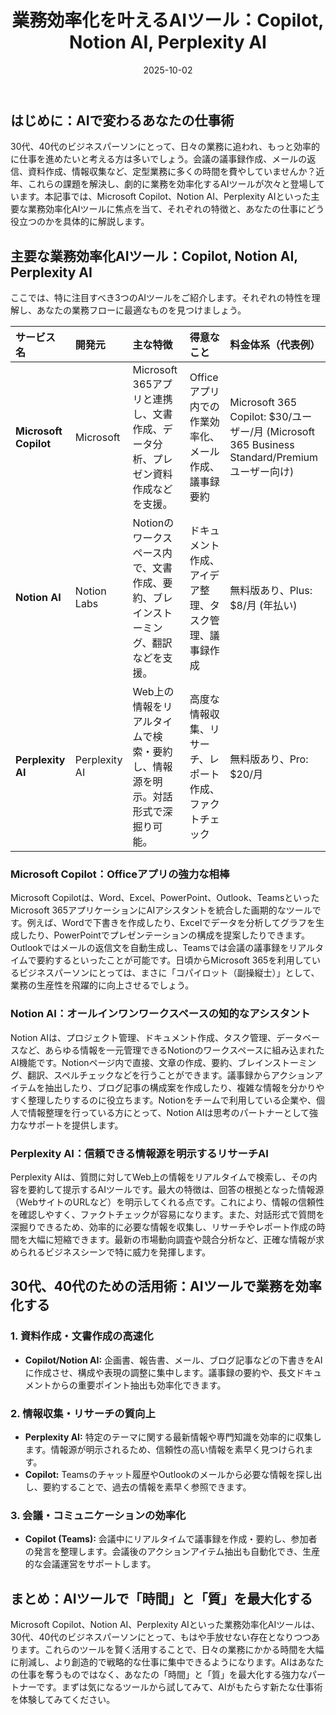 ﻿---
title: 業務効率化を叶えるAIツール：Copilot, Notion AI, Perplexity AI
date: 2025-10-02
tags: [AI]
category: ai
image: /ltb-blog/ai/ai-productivity-tools.png
description: "Copilot、Notion、PerplexityなどのAIツールで業務効率化する方法と実践的な使い方を解説します。"
---

## はじめに：AIで変わるあなたの仕事術

30代、40代のビジネスパーソンにとって、日々の業務に追われ、もっと効率的に仕事を進めたいと考える方は多いでしょう。会議の議事録作成、メールの返信、資料作成、情報収集など、定型業務に多くの時間を費やしていませんか？近年、これらの課題を解決し、劇的に業務を効率化するAIツールが次々と登場しています。本記事では、Microsoft Copilot、Notion AI、Perplexity AIといった主要な業務効率化AIツールに焦点を当て、それぞれの特徴と、あなたの仕事にどう役立つのかを具体的に解説します。

## 主要な業務効率化AIツール：Copilot, Notion AI, Perplexity AI

ここでは、特に注目すべき3つのAIツールをご紹介します。それぞれの特性を理解し、あなたの業務フローに最適なものを見つけましょう。

| サービス名            | 開発元        | 主な特徴                                                                           | 得意なこと                                               | 料金体系（代表例）                                                                           |
| :-------------------- | :------------ | :--------------------------------------------------------------------------------- | :------------------------------------------------------- | :------------------------------------------------------------------------------------------- |
| **Microsoft Copilot** | Microsoft     | Microsoft 365アプリと連携し、文書作成、データ分析、プレゼン資料作成などを支援。    | Officeアプリ内での作業効率化、メール作成、議事録要約     | Microsoft 365 Copilot: $30/ユーザー/月 (Microsoft 365 Business Standard/Premiumユーザー向け) |
| **Notion AI**         | Notion Labs   | Notionのワークスペース内で、文書作成、要約、ブレインストーミング、翻訳などを支援。 | ドキュメント作成、アイデア整理、タスク管理、議事録作成   | 無料版あり、Plus: $8/月 (年払い)                                                             |
| **Perplexity AI**     | Perplexity AI | Web上の情報をリアルタイムで検索・要約し、情報源を明示。対話形式で深掘り可能。      | 高度な情報収集、リサーチ、レポート作成、ファクトチェック | 無料版あり、Pro: $20/月                                                                      |

### Microsoft Copilot：Officeアプリの強力な相棒

Microsoft Copilotは、Word、Excel、PowerPoint、Outlook、TeamsといったMicrosoft 365アプリケーションにAIアシスタントを統合した画期的なツールです。例えば、Wordで下書きを作成したり、Excelでデータを分析してグラフを生成したり、PowerPointでプレゼンテーションの構成を提案したりできます。Outlookではメールの返信文を自動生成し、Teamsでは会議の議事録をリアルタイムで要約するといったことが可能です。日頃からMicrosoft 365を利用しているビジネスパーソンにとっては、まさに「コパイロット（副操縦士）」として、業務の生産性を飛躍的に向上させるでしょう。

### Notion AI：オールインワンワークスペースの知的なアシスタント

Notion AIは、プロジェクト管理、ドキュメント作成、タスク管理、データベースなど、あらゆる情報を一元管理できるNotionのワークスペースに組み込まれたAI機能です。Notionページ内で直接、文章の作成、要約、ブレインストーミング、翻訳、スペルチェックなどを行うことができます。議事録からアクションアイテムを抽出したり、ブログ記事の構成案を作成したり、複雑な情報を分かりやすく整理したりするのに役立ちます。Notionをチームで利用している企業や、個人で情報整理を行っている方にとって、Notion AIは思考のパートナーとして強力なサポートを提供します。

### Perplexity AI：信頼できる情報源を明示するリサーチAI

Perplexity AIは、質問に対してWeb上の情報をリアルタイムで検索し、その内容を要約して提示するAIツールです。最大の特徴は、回答の根拠となった情報源（WebサイトのURLなど）を明示してくれる点です。これにより、情報の信頼性を確認しやすく、ファクトチェックが容易になります。また、対話形式で質問を深掘りできるため、効率的に必要な情報を収集し、リサーチやレポート作成の時間を大幅に短縮できます。最新の市場動向調査や競合分析など、正確な情報が求められるビジネスシーンで特に威力を発揮します。

## 30代、40代のための活用術：AIツールで業務を効率化する

### 1. 資料作成・文書作成の高速化

* **Copilot/Notion AI:** 企画書、報告書、メール、ブログ記事などの下書きをAIに作成させ、構成や表現の調整に集中します。議事録の要約や、長文ドキュメントからの重要ポイント抽出も効率化できます。

### 2. 情報収集・リサーチの質向上

* **Perplexity AI:** 特定のテーマに関する最新情報や専門知識を効率的に収集します。情報源が明示されるため、信頼性の高い情報を素早く見つけられます。
* **Copilot:** Teamsのチャット履歴やOutlookのメールから必要な情報を探し出し、要約することで、過去の情報を素早く参照できます。

### 3. 会議・コミュニケーションの効率化

* **Copilot (Teams):** 会議中にリアルタイムで議事録を作成・要約し、参加者の発言を整理します。会議後のアクションアイテム抽出も自動化でき、生産的な会議運営をサポートします。

## まとめ：AIツールで「時間」と「質」を最大化する

Microsoft Copilot、Notion AI、Perplexity AIといった業務効率化AIツールは、30代、40代のビジネスパーソンにとって、もはや手放せない存在となりつつあります。これらのツールを賢く活用することで、日々の業務にかかる時間を大幅に削減し、より創造的で戦略的な仕事に集中できるようになります。AIはあなたの仕事を奪うものではなく、あなたの「時間」と「質」を最大化する強力なパートナーです。まずは気になるツールから試してみて、AIがもたらす新たな仕事術を体験してみてください。
